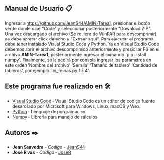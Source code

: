 ## Manual de Usuario 📋

Ingresar a https://github.com/JeanS44/AMIN-Tarea1, presionar el botón verde donde dice "Code" y seleccionar posteriormente "Download ZIP". Una vez descargado el archivo (Se rquiere de WinRAR para descomprimir), se debe apretar click derecho y "Extraer aquí". Para ejecutar el programa debe tener instalado Visual Studio Code y Python. Ya en Visual Studio Code debemos abrir el archivo descomprimido anteriormente y presionar F6 en el archivo **AMIN-Tarea1**, posteriormente ingresar el comando 'pip install numpy'. Finalmente, se le pedirá por consola ingresar los parametros en este orden 'Nombre del archivo' 'Semilla' 'Tamaño de tablero' 'Cantidad de tableros', por ejemplo '.\n_reinas.py 1 5 4'.

## Este programa fue realizado en 🛠️

* [Visual Studio Code](https://code.visualstudio.com/) - Visual Studio Code es un editor de codigo fuente desarollado por Microsoft para Windows, Linux, macOS y Web.
* [Python](https://www.python.org/downloads/release/python-3100/) - Lenguaje de porgramación
* [Numpy](https://numpy.org/) - Librería para manejo de cálculos

## Autores ✒️

* **Jean Saavedra** - *Codigo* - [JeanS44](https://github.com/JeanS44)
* **José Rivas** - *Codigo* - [JoseR](https://github.com/)
